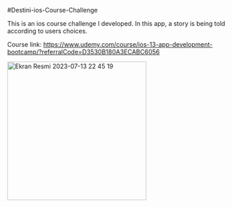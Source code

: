 #Destini-ios-Course-Challenge

This is an ios course challenge I developed. In this app, a story is being told according to users choices.

Course link: https://www.udemy.com/course/ios-13-app-development-bootcamp/?referralCode=D3530B180A3ECABC6056

<img width="318" alt="Ekran Resmi 2023-07-13 22 45 19" src="https://github.com/aydinbrkay/image_stitching/assets/69076708/5d4b7e8c-d05f-41bd-906c-d1dd85ebaee1">
